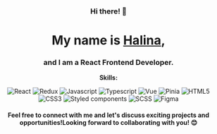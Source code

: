<h3 align="center"> Hi there! 👋</h3>
<h1 align="center"> My name is <a href="https://halina2610.github.io/portfolio-start-project-app/" target="_blank">Halina</a>, </h1>
<h3 align="center">and I am a React Frontend Developer.</h3>
<p align="center"><strong> Skills: </strong></p>
<div align="center" display="flex">
 <span><img src="https://img.shields.io/badge/React-000?style=for-the-badge&logo=react&color=%2320232A" alt="React"></img> </span>
<span><img src="https://img.shields.io/badge/Redux-000?style=for-the-badge&logo=Redux&logoColor=white&color=%23764ABC" alt="Redux"></img> </span>
<span><img src="https://img.shields.io/badge/Javascript-000?style=for-the-badge&logo=javascript&color=%2320232A" alt="Javascript"></img> </span>
<span><img src="https://img.shields.io/badge/Typescript-000?style=for-the-badge&logo=typescript&logoColor=white&color=%23007ACC" alt="Typescript"></img> </span>
<span><img src="https://img.shields.io/badge/Vue-000?style=for-the-badge&logo=vue.js&color=%23213547" alt="Vue"></img></span>
<span><img src="https://img.shields.io/badge/Pinia-000?style=for-the-badge&logo=pinia&logoColor=white&color=%23FFD859" alt="Pinia" ></img> </span>
<span><img src="https://img.shields.io/badge/HTML5-000?style=for-the-badge&logo=html5&logoColor=white&color=%23E24F23" alt="HTML5"></img> </span>
<span><img src="https://img.shields.io/badge/CSS3-000?style=for-the-badge&logo=css3&logoColor=white&color=%230979c4" alt="CSS3"></img> </span>
<span><img src="https://img.shields.io/badge/Styled_components-000?style=for-the-badge&logo=Styled-components&color=%2320232A" alt="Styled components"></img> </span>
<span><img src="https://img.shields.io/badge/Scss-000?style=for-the-badge&logo=sass&logoColor=white&color=%23C66394" alt="SCSS"></img> </span>
<span><img src="https://img.shields.io/badge/Figma-000?style=for-the-badge&logo=figma&color=%2320232A" alt="Figma"></img> </span>

<h4 align="center"> Feel free to connect with me and let's discuss exciting projects and opportunities!Looking forward to collaborating with you! 😊 </h4>
